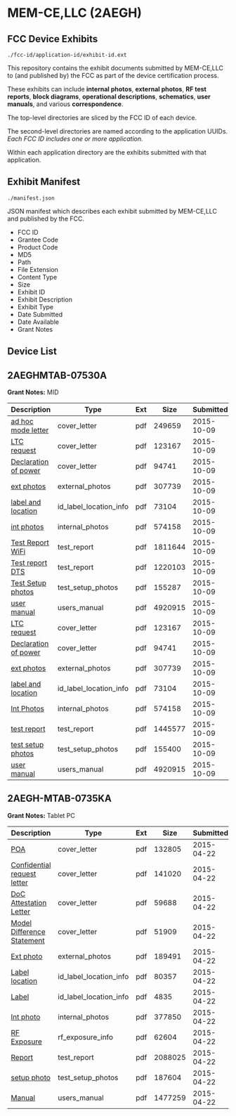 # MEM-CE,LLC (2AEGH)
## FCC Device Exhibits

```
./fcc-id/application-id/exhibit-id.ext
```

This repository contains the exhibit documents submitted by MEM-CE,LLC to (and published by) the FCC as part of the device certification process.

These exhibits can include **internal photos**, **external photos**, **RF test reports**, **block diagrams**, **operational descriptions**, **schematics**, **user manuals**, and various **correspondence**.

The top-level directories are sliced by the FCC ID of each device.

The second-level directories are named according to the application UUIDs. *Each FCC ID includes one or more application.*

Within each application directory are the exhibits submitted with that application. 

## Exhibit Manifest

```
./manifest.json
```

JSON manifest which describes each exhibit submitted by MEM-CE,LLC and published by the FCC.

- FCC ID
- Grantee Code
- Product Code
- MD5
- Path
- File Extension
- Content Type
- Size
- Exhibit ID
- Exhibit Description
- Exhibit Type
- Date Submitted
- Date Available
- Grant Notes

## Device List
## 2AEGHMTAB-07530A
**Grant Notes:** MID

| Description | Type | Ext | Size | Submitted | Available |
| ----------- | ---- | --- | ---- | --------- | --------- |
| [ad hoc mode letter](2AEGHMTAB-07530A/3d52be2b4a22220b3c8f25dcdda3bc25/2775988.pdf) | cover_letter | pdf | 249659 | 2015-10-09 | 2015-10-09 |
| [LTC request](2AEGHMTAB-07530A/3d52be2b4a22220b3c8f25dcdda3bc25/2775892.pdf) | cover_letter | pdf | 123167 | 2015-10-09 | 2015-10-09 |
| [Declaration of power](2AEGHMTAB-07530A/3d52be2b4a22220b3c8f25dcdda3bc25/2775893.pdf) | cover_letter | pdf | 94741 | 2015-10-09 | 2015-10-09 |
| [ext photos](2AEGHMTAB-07530A/3d52be2b4a22220b3c8f25dcdda3bc25/2775894.pdf) | external_photos | pdf | 307739 | 2015-10-09 | 2015-10-09 |
| [label and location](2AEGHMTAB-07530A/3d52be2b4a22220b3c8f25dcdda3bc25/2775896.pdf) | id_label_location_info | pdf | 73104 | 2015-10-09 | 2015-10-09 |
| [int photos](2AEGHMTAB-07530A/3d52be2b4a22220b3c8f25dcdda3bc25/2775895.pdf) | internal_photos | pdf | 574158 | 2015-10-09 | 2015-10-09 |
| [Test Report WiFi](2AEGHMTAB-07530A/3d52be2b4a22220b3c8f25dcdda3bc25/2775994.pdf) | test_report | pdf | 1811644 | 2015-10-09 | 2015-10-09 |
| [Test report DTS](2AEGHMTAB-07530A/3d52be2b4a22220b3c8f25dcdda3bc25/2775995.pdf) | test_report | pdf | 1220103 | 2015-10-09 | 2015-10-09 |
| [Test Setup photos](2AEGHMTAB-07530A/3d52be2b4a22220b3c8f25dcdda3bc25/2775996.pdf) | test_setup_photos | pdf | 155287 | 2015-10-09 | 2015-10-09 |
| [user manual](2AEGHMTAB-07530A/3d52be2b4a22220b3c8f25dcdda3bc25/2775899.pdf) | users_manual | pdf | 4920915 | 2015-10-09 | 2015-10-09 |
| [LTC request](2AEGHMTAB-07530A/0746fdb47f9cc7372cc27fb5cb20e0ff/2775892.pdf) | cover_letter | pdf | 123167 | 2015-10-09 | 2015-10-09 |
| [Declaration of power](2AEGHMTAB-07530A/0746fdb47f9cc7372cc27fb5cb20e0ff/2775893.pdf) | cover_letter | pdf | 94741 | 2015-10-09 | 2015-10-09 |
| [ext photos](2AEGHMTAB-07530A/0746fdb47f9cc7372cc27fb5cb20e0ff/2775894.pdf) | external_photos | pdf | 307739 | 2015-10-09 | 2015-10-09 |
| [label and location](2AEGHMTAB-07530A/0746fdb47f9cc7372cc27fb5cb20e0ff/2775896.pdf) | id_label_location_info | pdf | 73104 | 2015-10-09 | 2015-10-09 |
| [Int Photos](2AEGHMTAB-07530A/0746fdb47f9cc7372cc27fb5cb20e0ff/2775895.pdf) | internal_photos | pdf | 574158 | 2015-10-09 | 2015-10-09 |
| [test report](2AEGHMTAB-07530A/0746fdb47f9cc7372cc27fb5cb20e0ff/2775897.pdf) | test_report | pdf | 1445577 | 2015-10-09 | 2015-10-09 |
| [test setup photos](2AEGHMTAB-07530A/0746fdb47f9cc7372cc27fb5cb20e0ff/2775898.pdf) | test_setup_photos | pdf | 155400 | 2015-10-09 | 2015-10-09 |
| [user manual](2AEGHMTAB-07530A/0746fdb47f9cc7372cc27fb5cb20e0ff/2775899.pdf) | users_manual | pdf | 4920915 | 2015-10-09 | 2015-10-09 |
## 2AEGH-MTAB-0735KA
**Grant Notes:** Tablet PC

| Description | Type | Ext | Size | Submitted | Available |
| ----------- | ---- | --- | ---- | --------- | --------- |
| [POA](2AEGH-MTAB-0735KA/3376a2eea6483170e2abe36c3d4ea543/2593719.pdf) | cover_letter | pdf | 132805 | 2015-04-22 | 2015-04-23 |
| [Confidential request letter](2AEGH-MTAB-0735KA/3376a2eea6483170e2abe36c3d4ea543/2593720.pdf) | cover_letter | pdf | 141020 | 2015-04-22 | 2015-04-23 |
| [DoC Attestation Letter](2AEGH-MTAB-0735KA/3376a2eea6483170e2abe36c3d4ea543/2593721.pdf) | cover_letter | pdf | 59688 | 2015-04-22 | 2015-04-23 |
| [Model Difference Statement](2AEGH-MTAB-0735KA/3376a2eea6483170e2abe36c3d4ea543/2593722.pdf) | cover_letter | pdf | 51909 | 2015-04-22 | 2015-04-23 |
| [Ext photo](2AEGH-MTAB-0735KA/3376a2eea6483170e2abe36c3d4ea543/2593726.pdf) | external_photos | pdf | 189491 | 2015-04-22 | 2015-04-23 |
| [Label location](2AEGH-MTAB-0735KA/3376a2eea6483170e2abe36c3d4ea543/2593729.pdf) | id_label_location_info | pdf | 80357 | 2015-04-22 | 2015-04-23 |
| [Label](2AEGH-MTAB-0735KA/3376a2eea6483170e2abe36c3d4ea543/2593730.pdf) | id_label_location_info | pdf | 4835 | 2015-04-22 | 2015-04-23 |
| [Int photo](2AEGH-MTAB-0735KA/3376a2eea6483170e2abe36c3d4ea543/2593727.pdf) | internal_photos | pdf | 377850 | 2015-04-22 | 2015-04-23 |
| [RF Exposure](2AEGH-MTAB-0735KA/3376a2eea6483170e2abe36c3d4ea543/2593724.pdf) | rf_exposure_info | pdf | 62604 | 2015-04-22 | 2015-04-23 |
| [Report](2AEGH-MTAB-0735KA/3376a2eea6483170e2abe36c3d4ea543/2593723.pdf) | test_report | pdf | 2088025 | 2015-04-22 | 2015-04-23 |
| [setup photo](2AEGH-MTAB-0735KA/3376a2eea6483170e2abe36c3d4ea543/2593725.pdf) | test_setup_photos | pdf | 187604 | 2015-04-22 | 2015-04-23 |
| [Manual](2AEGH-MTAB-0735KA/3376a2eea6483170e2abe36c3d4ea543/2593728.pdf) | users_manual | pdf | 1477259 | 2015-04-22 | 2015-04-23 |
